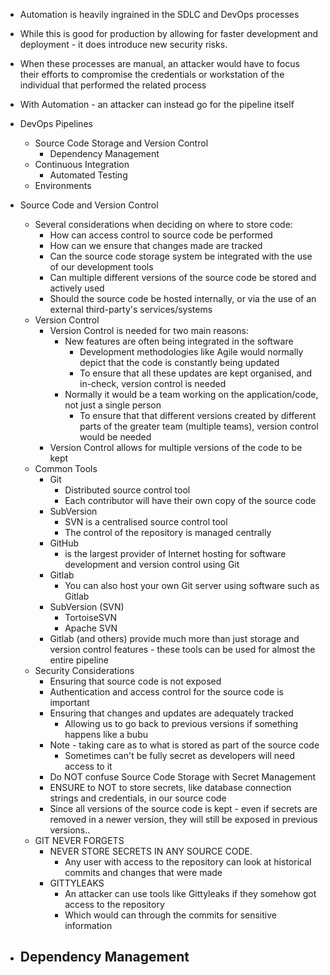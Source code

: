 - Automation is heavily ingrained in the SDLC and DevOps processes
- While this is good for production by allowing for faster development and deployment - it does introduce new security risks.
- When these processes are manual, an attacker would have to focus their efforts to compromise the credentials or workstation of the individual that performed the related process
- With Automation - an attacker can instead go for the pipeline itself

- DevOps Pipelines
	- Source Code Storage and Version Control
		- Dependency Management
	- Continuous Integration
		- Automated Testing
	- Environments

- Source Code and Version Control
	- Several considerations when deciding on where to store code:
		- How can access control to source code be performed
		- How can we ensure that changes made are tracked
		- Can the source code storage system be integrated with the use of our development tools
		- Can multiple different versions of the source code be stored and actively used
		- Should the source code be hosted internally, or via the use of an external third-party's services/systems
	- Version Control
		- Version Control is needed for two main reasons:
			- New features are often being integrated in the software
				- Development methodologies like Agile would normally depict that the code is constantly being updated
				- To ensure that all these updates are kept organised, and in-check, version control is needed
			- Normally it would be a team working on the application/code, not just a single person
				- To ensure that that different versions created by different parts of the greater team (multiple teams), version control would be needed
		- Version Control allows for multiple versions of the code to be kept
	- Common Tools
		- Git
			- Distributed source control tool
			- Each contributor will have their own copy of the source code
		- SubVersion
			- SVN is a centralised source control tool
			- The control of the repository is managed centrally
		- GitHub 
			- is the largest provider of Internet hosting for software development and version control using Git
		- Gitlab 
			- You can also host your own Git server using software such as Gitlab
		- SubVersion (SVN)
			- TortoiseSVN
			- Apache SVN
		- Gitlab (and others) provide much more than just storage and version control features - these tools can be used for almost the entire pipeline
	- Security Considerations
		- Ensuring that source code is not exposed
		- Authentication and access control for the source code is important
		- Ensuring that changes and updates are adequately tracked
			- Allowing us to go back to previous versions if something happens like a bubu
		- Note - taking care as to what is stored as part of the source code
			- Sometimes can't be fully secret as developers will need access to it
		- Do NOT confuse Source Code Storage with Secret Management
		- ENSURE to NOT to store secrets, like database connection strings and credentials, in our source code
		- Since all versions of the source code is kept - even if secrets are removed in a newer version, they will still be exposed in previous versions..
	- GIT NEVER FORGETS
		- NEVER STORE SECRETS IN ANY SOURCE CODE.
			- Any user with access to the repository can look at historical commits and changes that were made
		- GITTYLEAKS
			- An attacker can use tools like Gittyleaks if they somehow got access to the repository
			- Which would can through the commits for sensitive information

- Dependency Management
	- 
